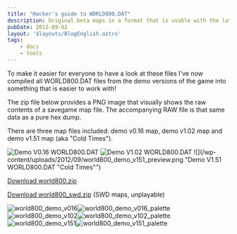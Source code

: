 ```yaml
---
title: "Hacker's guide to WORLD800.DAT"
description: Original beta maps in a format that is usable with the later versions of the game.
pubDate: 2012-09-02
layout: '$layouts/BlogEnglish.astro'
tags:
    - docs
    - tools
---
```


To make it easier for everyone to have a look at these files I've now compiled all WORLD800.DAT files from the demo versions of the game into something that is easier to work with!

The zip file below provides a PNG image that visually shows the raw contents of a savegame map file. The accompanying RAW file is that same data as a pure hex dump.

There are three map files included: demo v0.16 map, demo v1.02 map and demo v1.51 map (aka "Cold Times").

![](/wp-content/uploads/2012/09/world800_demo_v016_preview.png 'Demo V0.16 WORLD800.DAT') ![](/wp-content/uploads/2012/09/world800_demo_v102_preview.png 'Demo V1.02 WORLD800.DAT') ![](/wp-content/uploads/2012/09/world800_demo_v151_preview.png "Demo V1.51 WORLD800.DAT "Cold Times"")

[Download world800.zip](/wp-content/uploads/2012/09/world800.zip)

[Download world800_swd.zip](/wp-content/uploads/2012/09/world800_swd.zip) (SWD maps, unplayable)

![](/wp-content/uploads/2012/09/world800_demo_v016.png 'world800_demo_v016')![](/wp-content/uploads/2012/09/world800_demo_v016_palette.png 'world800_demo_v016_palette') ![](/wp-content/uploads/2012/09/world800_demo_v102.png 'world800_demo_v102')![](/wp-content/uploads/2012/09/World800_demo_v102_palette.png 'world800_demo_v102_palette') ![](/wp-content/uploads/2012/09/world800_demo_v151.png 'world800_demo_v151')![](/wp-content/uploads/2012/09/world800_demo_v151_palette.png 'world800_demo_v151_palette')
